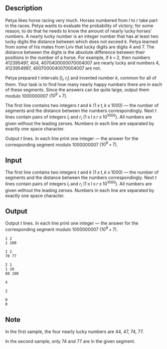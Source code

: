 ## Description

<div><p>Petya likes horse racing very much. Horses numbered from <span class="tex-span"><i>l</i></span> to <span class="tex-span"><i>r</i></span> take part in the races. Petya wants to evaluate the probability of victory; for some reason, to do that he needs to know the amount of nearly lucky horses' numbers. A <span class="tex-font-style-underline">nearly lucky</span> number is an integer number that has at least two lucky digits the distance between which does not exceed <span class="tex-span"><i>k</i></span>. Petya learned from some of his mates from Lviv that lucky digits are digits <span class="tex-span">4</span> and <span class="tex-span">7</span>. The distance between the digits is the absolute difference between their positions in the number of a horse. For example, if <span class="tex-span"><i>k</i> = 2</span>, then numbers <span class="tex-span">412395497</span>, <span class="tex-span">404</span>, <span class="tex-span">4070400000070004007</span> are nearly lucky and numbers <span class="tex-span">4</span>, <span class="tex-span">4123954997</span>, <span class="tex-span">4007000040070004007</span> are not.</p><p>Petya prepared <span class="tex-span"><i>t</i></span> intervals <span class="tex-span">[<i>l</i><sub class="lower-index"><i>i</i></sub>, <i>r</i><sub class="lower-index"><i>i</i></sub>]</span> and invented number <span class="tex-span"><i>k</i></span>, common for all of them. Your task is to find how many nearly happy numbers there are in each of these segments. Since the answers can be quite large, output them modulo <span class="tex-span">1000000007</span> (<span class="tex-span">10<sup class="upper-index">9</sup> + 7</span>).</p></div><div class="input-specification"><p>The first line contains two integers <span class="tex-span"><i>t</i></span> and <span class="tex-span"><i>k</i></span> (<span class="tex-span">1 ≤ <i>t</i>, <i>k</i> ≤ 1000</span>) — the number of segments and the distance between the numbers correspondingly. Next <span class="tex-span"><i>t</i></span> lines contain pairs of integers <span class="tex-span"><i>l</i><sub class="lower-index"><i>i</i></sub></span> and <span class="tex-span"><i>r</i><sub class="lower-index"><i>i</i></sub></span> (<span class="tex-span">1 ≤ <i>l</i> ≤ <i>r</i> ≤ 10<sup class="upper-index">1000</sup></span>). All numbers are given without the leading zeroes. Numbers in each line are separated by exactly one space character.</p></div><div class="output-specification"><p>Output <span class="tex-span"><i>t</i></span> lines. In each line print one integer — the answer for the corresponding segment modulo <span class="tex-span">1000000007</span> (<span class="tex-span">10<sup class="upper-index">9</sup> + 7</span>).</p></div>

## Input

<p>The first line contains two integers <span class="tex-span"><i>t</i></span> and <span class="tex-span"><i>k</i></span> (<span class="tex-span">1 ≤ <i>t</i>, <i>k</i> ≤ 1000</span>) — the number of segments and the distance between the numbers correspondingly. Next <span class="tex-span"><i>t</i></span> lines contain pairs of integers <span class="tex-span"><i>l</i><sub class="lower-index"><i>i</i></sub></span> and <span class="tex-span"><i>r</i><sub class="lower-index"><i>i</i></sub></span> (<span class="tex-span">1 ≤ <i>l</i> ≤ <i>r</i> ≤ 10<sup class="upper-index">1000</sup></span>). All numbers are given without the leading zeroes. Numbers in each line are separated by exactly one space character.</p>

## Output

<p>Output <span class="tex-span"><i>t</i></span> lines. In each line print one integer — the answer for the corresponding segment modulo <span class="tex-span">1000000007</span> (<span class="tex-span">10<sup class="upper-index">9</sup> + 7</span>).</p>





```input1
1 2
1 100

```




```input2
1 2
70 77

```




```input3
2 1
1 20
80 100

```




```output1
4

```




```output2
2

```




```output3
0
0

```



## Note

<p>In the first sample, the four nearly lucky numbers are 44, 47, 74, 77.</p><p>In the second sample, only 74 and 77 are in the given segment.</p>
